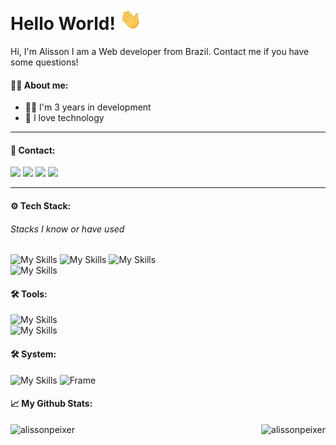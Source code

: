# Hello World! <img src="https://github.com/alissonpeixer/alissonpeixer/blob/main/hi.gif" width="35px" />

Hi, I'm Alisson I am a Web developer from Brazil. Contact me if you have some questions!

#### 👨‍💼 About me:

- 👨‍💻 I'm 3 years in development
- 🚀 I love technology

---

#### 📨 Contact:

[<img src="https://img.shields.io/badge/website-%234285F4.svg?&style=for-the-badge&logo=safari&logoColor=white" />](https://alissonpeixer.github.io)
[<img src="https://img.shields.io/badge/alizof%236011-%237289DA.svg?&style=for-the-badge&logo=discord&logoColor=white" />](https://discord.com/)
[<img src="https://img.shields.io/badge/telegram-%232CA5E0.svg?&style=for-the-badge&logo=telegram&logoColor=white" />](https://t.me/alissonpeixer)
[<img src="https://img.shields.io/badge/mail-%23D14836.svg?&style=for-the-badge&logo=gmail&logoColor=white" />](mailto:alissonpeixer4@gmail.com)

---
#### ⚙️ Tech Stack:
###### Stacks I know or have used 
![My Skills](https://skillicons.dev/icons?i=js,html,css)
![My Skills](https://skillicons.dev/icons?i=ts,nodejs,tailwind,materialui,angular)
![My Skills](https://skillicons.dev/icons?i=express,react,vite,nextjs,advpl)<br>
![My Skills](https://skillicons.dev/icons?i=prisma,sqlite,mongodb)


#### 🛠️ Tools:
![My Skills](https://skillicons.dev/icons?i=github,git,vscode,vim,heroku,vercel,figma,pr,ps)<br>
![My Skills](https://skillicons.dev/icons?i=bash,)
#### 🛠️ System:
![My Skills](https://skillicons.dev/icons?i=linux)
![Frame](https://user-images.githubusercontent.com/48291580/191059386-eebca583-312c-439c-bf3e-797ca089cd7e.svg)


#### 📈 My Github Stats:

<div align="center">&nbsp;
  <img align="right" height="155" src="https://github-readme-stats.vercel.app/api?username=alissonpeixer&show_icons=true&theme=dark&locale=en" alt="alissonpeixer" />
  <img align="left" height="155" src="https://github-readme-stats.vercel.app/api/top-langs?username=alissonpeixer&show_icons=true&theme=dark&locale=en&layout=compact"            alt="alissonpeixer" />

</div>
